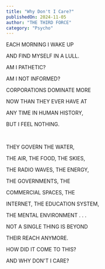 ```yaml
---
title: "Why Don't I Care?"
publishedOn: 2024-11-05
author: "THE THIRD FORCE"
category: "Psycho"
---
```


EACH MORNING I WAKE UP

AND FIND MYSELF IN A LULL.

AM I PATHETIC?

AM I NOT INFORMED?

CORPORATIONS DOMINATE MORE

NOW THAN THEY EVER HAVE AT

ANY TIME IN HUMAN HISTORY,

BUT I FEEL NOTHING.

‍

THEY GOVERN THE WATER,

THE AIR, THE FOOD, THE SKIES,

THE RADIO WAVES, THE ENERGY,

THE GOVERNMENTS, THE

COMMERCIAL SPACES, THE

INTERNET, THE EDUCATION SYSTEM,

THE MENTAL ENVIRONMENT . . .

NOT A SINGLE THING IS BEYOND

THEIR REACH ANYMORE.

HOW DID IT COME TO THIS?

AND WHY DON'T I CARE?
